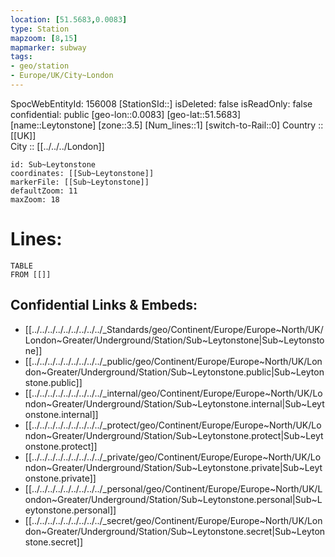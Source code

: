 ```yaml
---
location: [51.5683,0.0083] 
type: Station 
mapzoom: [8,15] 
mapmarker: subway 
tags:
- geo/station
- Europe/UK/City~London
---
```

SpocWebEntityId: 156008
[StationSId::] 
isDeleted: false
isReadOnly: false
confidential: public
[geo-lon::0.0083] 
[geo-lat::51.5683] 
[name::Leytonstone] 
[zone::3.5] 
[Num_lines::1] 
[switch-to-Rail::0] 
Country :: [[UK]]  
City :: [[../../../London]]  


```leaflet
id: Sub~Leytonstone
coordinates: [[Sub~Leytonstone]] 
markerFile: [[Sub~Leytonstone]] 
defaultZoom: 11 
maxZoom: 18
```


# Lines: 
```dataview
TABLE 
FROM [[]] 
```

## Confidential Links & Embeds: 
- [[../../../../../../../../../_Standards/geo/Continent/Europe/Europe~North/UK/London~Greater/Underground/Station/Sub~Leytonstone|Sub~Leytonstone]] 
- [[../../../../../../../../../_public/geo/Continent/Europe/Europe~North/UK/London~Greater/Underground/Station/Sub~Leytonstone.public|Sub~Leytonstone.public]] 
- [[../../../../../../../../../_internal/geo/Continent/Europe/Europe~North/UK/London~Greater/Underground/Station/Sub~Leytonstone.internal|Sub~Leytonstone.internal]] 
- [[../../../../../../../../../_protect/geo/Continent/Europe/Europe~North/UK/London~Greater/Underground/Station/Sub~Leytonstone.protect|Sub~Leytonstone.protect]] 
- [[../../../../../../../../../_private/geo/Continent/Europe/Europe~North/UK/London~Greater/Underground/Station/Sub~Leytonstone.private|Sub~Leytonstone.private]] 
- [[../../../../../../../../../_personal/geo/Continent/Europe/Europe~North/UK/London~Greater/Underground/Station/Sub~Leytonstone.personal|Sub~Leytonstone.personal]] 
- [[../../../../../../../../../_secret/geo/Continent/Europe/Europe~North/UK/London~Greater/Underground/Station/Sub~Leytonstone.secret|Sub~Leytonstone.secret]] 
